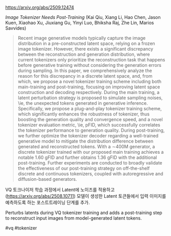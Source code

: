 https://arxiv.org/abs/2509.12474

*Image Tokenizer Needs Post-Training* (Kai Qiu, Xiang Li, Hao Chen, Jason Kuen, Xiaohao Xu, Jiuxiang Gu, Yinyi Luo, Bhiksha Raj, Zhe Lin, Marios Savvides)

> Recent image generative models typically capture the image distribution in a pre-constructed latent space, relying on a frozen image tokenizer. However, there exists a significant discrepancy between the reconstruction and generation distribution, where current tokenizers only prioritize the reconstruction task that happens before generative training without considering the generation errors during sampling. In this paper, we comprehensively analyze the reason for this discrepancy in a discrete latent space, and, from which, we propose a novel tokenizer training scheme including both main-training and post-training, focusing on improving latent space construction and decoding respectively. During the main training, a latent perturbation strategy is proposed to simulate sampling noises, \ie, the unexpected tokens generated in generative inference. Specifically, we propose a plug-and-play tokenizer training scheme, which significantly enhances the robustness of tokenizer, thus boosting the generation quality and convergence speed, and a novel tokenizer evaluation metric, \ie, pFID, which successfully correlates the tokenizer performance to generation quality. During post-training, we further optimize the tokenizer decoder regarding a well-trained generative model to mitigate the distribution difference between generated and reconstructed tokens. With a $\sim$400M generator, a discrete tokenizer trained with our proposed main training achieves a notable 1.60 gFID and further obtains 1.36 gFID with the additional post-training. Further experiments are conducted to broadly validate the effectiveness of our post-training strategy on off-the-shelf discrete and continuous tokenizers, coupled with autoregressive and diffusion-based generators.

VQ 토크나이저 학습 과정에서 Latent에 노이즈를 적용하고 (https://arxiv.org/abs/2508.10711) 모델이 생성한 Latent 토큰들에서 입력 이미지를 예측하도록 하는 포스트트레이닝 단계를 추가.

Perturbs latents during VQ tokenizer training and adds a post-training step to reconstruct input images from model-generated latent tokens.

#vq #tokenizer 